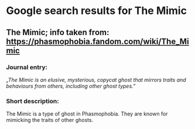 # Google search results for The Mimic
## The Mimic; info taken from: https://phasmophobia.fandom.com/wiki/The_Mimic
### Journal entry:
*„The Mimic is an elusive, mysterious, copycat ghost that mirrors traits and behaviours from others, including other ghost types.”*

### Short description:
The Mimic is a type of ghost in Phasmophobia. They are known for mimicking the traits of other ghosts.
